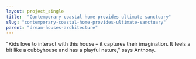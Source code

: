 ```yaml
---
layout: project_single
title:  "Contemporary coastal home provides ultimate sanctuary"
slug: "contemporary-coastal-home-provides-ultimate-sanctuary"
parent: "dream-houses-architecture"
---
```

"Kids love to interact with this house – it captures their imagination. It feels a bit like a cubbyhouse and has a playful nature," says Anthony.